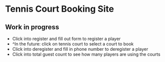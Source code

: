 # Tennis Court Booking Site

## Work in progress

- Click into register and fill out form to register a player
- ^In the future: click on tennis court to select a court to book
- Click into deregister and fill in phone number to deregister a player
- Click into total guest count to see how many players are using the courts
